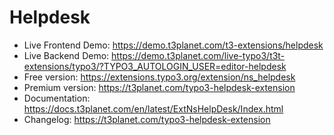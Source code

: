 # Helpdesk

- Live Frontend Demo: https://demo.t3planet.com/t3-extensions/helpdesk
- Live Backend Demo: https://demo.t3planet.com/live-typo3/t3t-extensions/typo3/?TYPO3_AUTOLOGIN_USER=editor-helpdesk
- Free version: https://extensions.typo3.org/extension/ns_helpdesk
- Premium version: https://t3planet.com/typo3-helpdesk-extension
- Documentation: https://docs.t3planet.com/en/latest/ExtNsHelpDesk/Index.html
- Changelog: https://t3planet.com/typo3-helpdesk-extension
